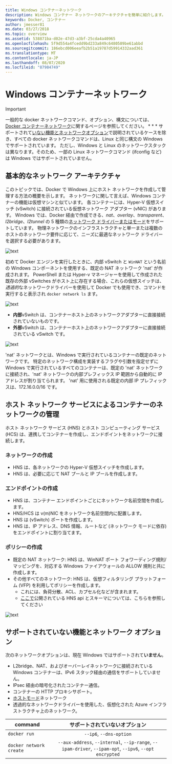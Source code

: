 ```yaml
---
title: Windows コンテナーネットワーク
description: Windows コンテナー ネットワークのアーキテクチャを簡単に紹介します。
keywords: Docker, コンテナー
author: jmesser81
ms.date: 03/27/2018
ms.topic: overview
ms.assetid: 538871ba-d02e-47d3-a3bf-25cda4a40965
ms.openlocfilehash: 5f9d554a4fcedd9bd233a849c6480589be61abbd
ms.sourcegitcommit: 186ebcd006eeafb2b51a19787d59914332aad361
ms.translationtype: MT
ms.contentlocale: ja-JP
ms.lasthandoff: 08/07/2020
ms.locfileid: "87984749"
---
```

# <a name="windows-container-networking"></a>Windows コンテナーネットワーク

>[!IMPORTANT]
>一般的な docker ネットワークコマンド、オプション、構文については、 [Docker コンテナーネットワーク](https://docs.docker.com/engine/userguide/networking/)に関するページを参照してください。 * * * サポートされて[いない機能とネットワークオプション](#unsupported-features-and-network-options)で説明されているケースを除き、すべての docker ネットワークコマンドは、Linux と同じ構文の Windows でサポートされています。 ただし、Windows と Linux のネットワークスタックは異なります。そのため、一部の Linux ネットワークコマンド (ifconfig など) は Windows ではサポートされていません。

## <a name="basic-networking-architecture"></a>基本的なネットワーク アーキテクチャ

このトピックでは、Docker で Windows 上にホスト ネットワークを作成して管理する方法の概要を示します。 ネットワークに関して言えば、Windows コンテナーの機能は仮想マシンと似ています。 各コンテナーには、Hyper-V 仮想スイッチ (vSwitch) に接続されている仮想ネットワーク アダプター (vNIC) があります。 Windows では、Docker 経由で作成できる、*nat*、*overlay*、*transparent*、*l2bridge*、*l2tunnel* の 5 種類の[ネットワーク ドライバーまたはモード](./network-drivers-topologies.md)をサポートしています。 物理ネットワークのインフラストラクチャと単一または複数のホストのネットワーク要件に応じて、ニーズに最適なネットワーク ドライバーを選択する必要があります。

![text](media/windowsnetworkstack-simple.png)

初めて Docker エンジンを実行したときに、内部 vSwitch と `WinNAT` という名前の Windows コンポーネントを使用する、既定の NAT ネットワーク 'nat' が作成されます。 PowerShell または Hyper-v マネージャーを使用して作成された既存の外部 vSwitches がホスト上に存在する場合、これらの仮想スイッチは、*透過的*なネットワークドライバーを使用して Docker でも使用でき、コマンドを実行すると表示され ``docker network ls`` ます。

![text](media/docker-network-ls.png)

- **内部**vSwitch は、コンテナーホスト上のネットワークアダプターに直接接続されていないものです。
- **外部**vSwitch は、コンテナーホスト上のネットワークアダプターに直接接続されている vSwitch です。

![text](media/get-vmswitch.png)

'nat' ネットワークとは、Windows で実行されているコンテナーの既定のネットワークです。 特定のネットワーク構成を実装するフラグや引数を指定せずに Windows で実行されているすべてのコンテナーは、既定の 'nat' ネットワークに接続され、'nat' ネットワークの内部プレフィックス IP 範囲から自動的に IP アドレスが割り当てられます。 'nat' 用に使用される既定の内部 IP プレフィックスは、172.16.0.0/16 です。

## <a name="container-network-management-with-host-network-service"></a>ホスト ネットワーク サービスによるコンテナーのネットワークの管理

ホスト ネットワーク サービス (HNS) とホスト コンピューティング サービス (HCS) は、連携してコンテナーを作成し、エンドポイントをネットワークに接続します。

### <a name="network-creation"></a>ネットワークの作成

- HNS は、各ネットワークの Hyper-V 仮想スイッチを作成します。
- HNS は、必要に応じて NAT プールと IP プールを作成します。

### <a name="endpoint-creation"></a>エンドポイントの作成

- HNS は、コンテナー エンドポイントごとにネットワーク名前空間を作成します。
- HNS/HCS は v(m)NIC をネットワーク名前空間内に配置します。
- HNS は (vSwitch) ポートを作成します。
- HNS は、IP アドレス、DNS 情報、ルートなど (ネットワーク モードに依存) をエンドポイントに割り当てます。

### <a name="policy-creation"></a>ポリシーの作成

- 既定の NAT ネットワーク: HNS は、WinNAT ポート フォワーディング規則/マッピングを、対応する Windows ファイアウォールの ALLOW 規則と共に作成します。
- その他すべてのネットワーク: HNS は、仮想フィルタリング プラットフォーム (VFP) を利用してポリシーを作成します。
    - これには、負荷分散、ACL、カプセル化などが含まれます。
    - [ここで](https://docs.microsoft.com/windows-server/networking/technologies/hcn/hcn-top)公開されている HNS api とスキーマについては、こちらを参照してください

![text](media/HNS-Management-Stack.png)

## <a name="unsupported-features-and-network-options"></a>サポートされていない機能とネットワーク オプション

次のネットワークオプションは、現在 Windows ではサポートされて**いません**。

- L2bridge、NAT、およびオーバーレイネットワークに接続されている Windows コンテナーは、IPv6 スタック経由の通信をサポートしていません。
- IPsec 経由の暗号化されたコンテナー通信。
- コンテナーの HTTP プロキシサポート。
- [ホストモード](https://docs.docker.com/ee/ucp/interlock/config/host-mode-networking/)ネットワーク
- 透過的なネットワークドライバーを使用した、仮想化された Azure インフラストラクチャ上のネットワーク。

| command        | サポートされていないオプション   |
|---------------|:--------------------:|
| ``docker run``|   ``--ip6``, ``--dns-option`` |
| ``docker network create``| ``--aux-address``, ``--internal``, ``--ip-range``, ``--ipam-driver``, ``--ipam-opt``, ``--ipv6``, ``--opt encrypted`` |
